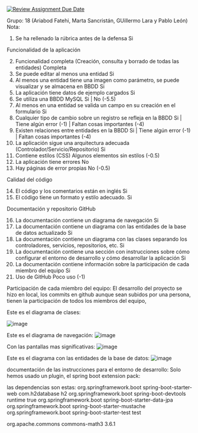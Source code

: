 [![Review Assignment Due Date](https://classroom.github.com/assets/deadline-readme-button-22041afd0340ce965d47ae6ef1cefeee28c7c493a6346c4f15d667ab976d596c.svg)](https://classroom.github.com/a/D1C1HU9V)

Grupo: 18 (Ariabod Fatehi, Marta Sancristán, GUillermo Lara y Pablo León) 
Nota:
1.	Se ha rellenado la rúbrica antes de la defensa
Si 

Funcionalidad de la aplicación

2.	Funcionalidad completa (Creación, consulta y borrado de todas las entidades)
Completa
3.	Se puede editar al menos una entidad 
Si 
4.	Al menos una entidad tiene una imagen como parámetro, se puede visualizar y se almacena en BBDD
Si 
5.	La aplicación tiene datos de ejemplo cargados
Si 
6.	Se utiliza una BBDD MySQL
Si | No (-5.5)
7.	Al menos  en una entidad se valida un campo en su creación en el formulario 
Si 
8.	Cualquier tipo de cambio sobre un registro se refleja en la BBDD
Si | Tiene algún error (-1) | Faltan cosas importantes (-4)
9.	Existen relaciones entre entidades en la BBDD
Si | Tiene algún error (-1) | Faltan cosas importantes (-4)
10.	La aplicación sigue una arquitectura adecuada (Controlador/Servicio/Repositorio)
Si
11.	Contiene estilos (CSS)
 Algunos elementos sin estilos (-0.5) 
12.	La aplicación tiene errores 
No
13.	Hay páginas de error propias
No (-0.5)



Calidad del código

14.	El código y los comentarios están en inglés
Si 
15.	El código tiene un formato y estilo adecuado.
Si 

Documentación y repositorio GitHub

16.	La documentación contiene un diagrama de navegación 
Si 
17.	La documentación contiene un diagrama con las entidades de la base de datos actualizado
Si 
18.	La documentación contiene un diagrama con las clases separando los controladores, servicios, repositorios, etc.
Si 
19.	La documentación contiene una sección con instrucciones sobre cómo configurar el entorno de desarrollo y cómo desarrollar la aplicación
Si
20.	La documentación contiene información sobre la participación de cada miembro del equipo
Si 
21.	Uso de GitHub
Poco uso (-1)

Participación de cada miembro del equipo:
El desarrollo del proyecto se hizo en local, los commits en github aunque sean subidos por una persona, tienen la participación de todos los miembros del equipo, 

Este es el diagrama de clases:

![image](https://github.com/user-attachments/assets/e2ad7d6a-6b73-40a4-b405-4a62b87dc711)

Este es el diagrama de navegación:
![image](https://github.com/user-attachments/assets/086371fe-d249-400b-89e2-690718cddd4d)

Con las pantallas mas significativas:
![image](https://github.com/user-attachments/assets/6dcf802b-4dc7-4ed9-8da4-59f5c6ee6530)


Este es el diagrama con las entidades de la base de datos:
![image](https://github.com/user-attachments/assets/995711c8-406d-4369-844c-b38c68e6a842)

documentación de las instrucciones para el entorno de desarrollo:
Solo hemos usado un plugin, el spring boot extension pack:

las dependencias son estas:
<dependency>
            <groupId>org.springframework.boot</groupId>
            <artifactId>spring-boot-starter-web</artifactId>
        </dependency>
        <dependency>
            <groupId>com.h2database</groupId>
            <artifactId>h2</artifactId>
        </dependency>
        <dependency>
            <groupId>org.springframework.boot</groupId>
            <artifactId>spring-boot-devtools</artifactId>
            <scope>runtime</scope>
            <optional>true</optional>
        </dependency>
        <dependency>
    <groupId>org.springframework.boot</groupId>
    <artifactId>spring-boot-starter-data-jpa</artifactId>
    </dependency>
        <dependency>
            <groupId>org.springframework.boot</groupId>
            <artifactId>spring-boot-starter-mustache</artifactId>
        </dependency>
        <dependency>
            <groupId>org.springframework.boot</groupId>
            <artifactId>spring-boot-starter-test</artifactId>
            <scope>test</scope>
        </dependency>
   
   <dependency>
     <groupId>org.apache.commons</groupId>
     <artifactId>commons-math3</artifactId>
     <version>3.6.1</version>
   </dependency>
 </dependencies>








